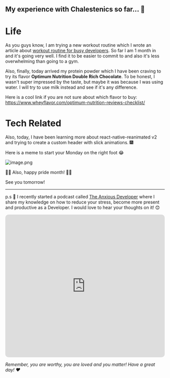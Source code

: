 ## My experience with Chalestenics so far... 💪

# Life

As you guys know, I am trying a new workout routine which I wrote an article about [workout routine for busy developers](https://blog.andreizgirvaci.com/workout-routine-for-busy-developers). So far I am 1 month in and it's going very well. I find it to be easier to commit to and also it's less overwhelming than going to a gym.

Also, finally, today arrived my protein powder which I have been craving to try its flavor **Optimum Nutrition Double Rich Chocolate**. To be honest, I wasn't super impressed by the taste, but maybe it was because I was using water. I will try to use milk instead and see if it's any difference.

Here is a cool link if you are not sure about which flavor to buy: https://www.wheyflavor.com/optimum-nutrition-reviews-checklist/

# Tech Related

Also, today, I have been learning more about react-native-reanimated v2 and trying to create a custom header with slick animations. 🎆

Here is a meme to start your Monday on the right foot 😂

![image.png](https://cdn.hashnode.com/res/hashnode/image/upload/v1623067537064/1c035eVDb.png)

🏳️‍🌈 Also, happy pride month! 🏳️‍🌈

See you tomorrow!

---

p.s 🤫 I recently started a podcast called [The Anxious Developer](https://apple.co/39yOnvz) where I share my knowledge on how to reduce your stress, become more present and productive as a Developer. I would love to hear your thoughts on it! 😊

<iframe src="https://embed.podcasts.apple.com/us/podcast/the-anxious-developer/id1538448864?itsct=podcast_box&amp;itscg=30200&amp;theme=light" height="450px" frameborder="0" sandbox="allow-forms allow-popups allow-same-origin allow-scripts allow-top-navigation-by-user-activation" allow="autoplay *; encrypted-media *;" style="width: 100%; overflow: hidden; border-radius: 10px; background: transparent;"></iframe>

*Remember, you are worthy, you are loved and you matter! Have a great day! ❤️*